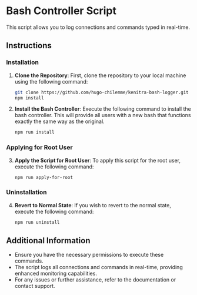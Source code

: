 # Bash Controller Script

This script allows you to log connections and commands typed in real-time.

## Instructions

### Installation

1. **Clone the Repository**:
	First, clone the repository to your local machine using the following command:
	```bash
	git clone https://github.com/hugo-chilemme/kenitra-bash-logger.git
	npm install
	```

2. **Install the Bash Controller**:
	Execute the following command to install the bash controller. This will provide all users with a new bash that functions exactly the same way as the original.
	```bash
	npm run install
	```

### Applying for Root User

3. **Apply the Script for Root User**:
	To apply this script for the root user, execute the following command:
	```bash
	npm run apply-for-root
	```

### Uninstallation

4. **Revert to Normal State**:
	If you wish to revert to the normal state, execute the following command:
	```bash
	npm run uninstall
	```

## Additional Information

- Ensure you have the necessary permissions to execute these commands.
- The script logs all connections and commands in real-time, providing enhanced monitoring capabilities.
- For any issues or further assistance, refer to the documentation or contact support.
